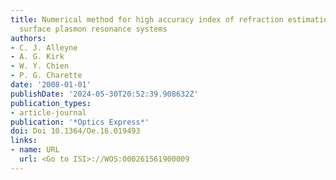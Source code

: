 ```yaml
---
title: Numerical method for high accuracy index of refraction estimation for spectro-angular
  surface plasmon resonance systems
authors:
- C. J. Alleyne
- A. G. Kirk
- W. Y. Chien
- P. G. Charette
date: '2008-01-01'
publishDate: '2024-05-30T20:52:39.908632Z'
publication_types:
- article-journal
publication: '*Optics Express*'
doi: Doi 10.1364/Oe.16.019493
links:
- name: URL
  url: <Go to ISI>://WOS:000261561900009
---
```


